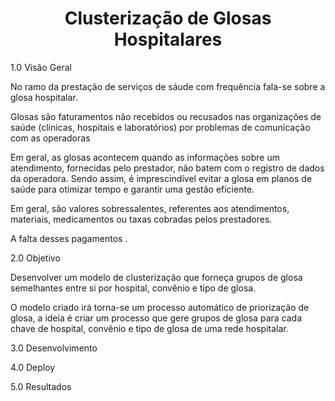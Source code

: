
<h1 align="center">Clusterização de Glosas Hospitalares <br /> </h1>

1.0 Visão Geral

No ramo da prestação de serviços de sáude com frequência fala-se sobre a glosa hospitalar. 

Glosas são faturamentos não recebidos ou recusados nas organizações de saúde (clínicas, hospitais e laboratórios) por problemas de comunicação com as operadoras

Em geral, as glosas acontecem quando as informações sobre um atendimento, fornecidas pelo prestador, não batem com o registro de dados da operadora. Sendo assim, é imprescindível evitar a glosa em planos de saúde para otimizar tempo e garantir uma gestão eficiente.

Em geral, são valores sobressalentes, referentes aos atendimentos, materiais, medicamentos ou taxas cobradas pelos prestadores. 

A falta desses pagamentos .


2.0 Objetivo

Desenvolver um modelo de clusterização que forneça grupos de glosa semelhantes entre si por hospital, convênio e tipo de glosa. 

O modelo criado irá torna-se um processo automático de priorização de glosa, a ideia é criar um processo que gere grupos de glosa para cada chave de hospital, convênio e tipo de glosa de uma rede hospitalar. 

3.0 Desenvolvimento 

4.0 Deploy 

5.0 Resultados
